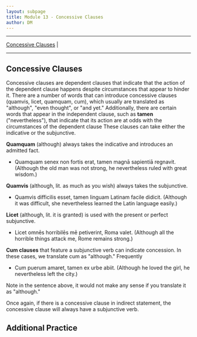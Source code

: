```yaml
---
layout: subpage
title: Module 13 - Concessive Clauses
author: DM
---
```


***

[Concessive Clauses](#concessive-clauses) \|

***

## Concessive Clauses

Concessive clauses are dependent clauses that indicate that the action of the dependent clause happens despite circumstances that appear to hinder it. There are a number of words that can introduce concessive clauses (quamvis, licet, quamquam, cum), which usually are translated as "although", "even thought", or "and yet." Additionally, there are certain words that appear in the independent clause, such as **tamen** ("nevertheless"), that indicate that its action are at odds with the circumstances of the dependent clause These clauses can take either the indicative or the subjunctive.

**Quamquam** (although) always takes the indicative and introduces an admitted fact.

- Quamquam senex non fortis erat, tamen magnā sapientiā regnavit. (Although the old man was not strong, he nevertheless ruled with great wisdom.)

**Quamvis** (although, lit. as much as you wish) always takes the subjunctive.

- Quamvis difficilis esset, tamen linguam Latinam facile didicit. (Although it was difficult, she nevertheless learned the Latin language easily.)

**Licet** (although, lit. it is granted) is used with the present or perfect subjunctive.

- Licet omnēs horribilēs mē petiverint, Roma valet. (Although all the horrible things attack me, Rome remains strong.)

**Cum clauses** that feature a subjunctive verb can indicate concession. In these cases, we translate cum as "although." Frequently

- Cum puerum amaret, tamen ex urbe abiit. (Although he loved the girl, he nevertheless left the city.)

Note in the sentence above, it would not make any sense if you translate it as "although."

Once again, if there is a concessive clause in indirect statement, the concessive clause will always have a subjunctive verb.

## Additional Practice
